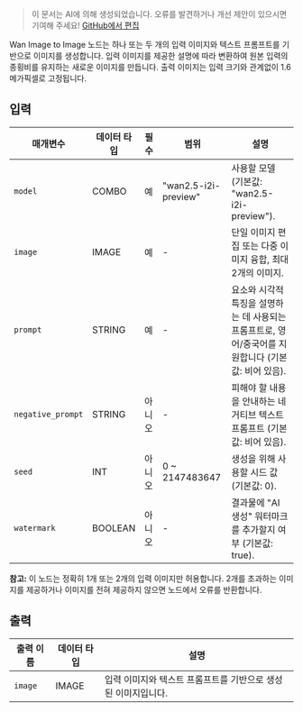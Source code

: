 > 이 문서는 AI에 의해 생성되었습니다. 오류를 발견하거나 개선 제안이 있으시면 기여해 주세요! [GitHub에서 편집](https://github.com/Comfy-Org/embedded-docs/blob/main/comfyui_embedded_docs/docs/WanImageToImageApi/ko.md)

Wan Image to Image 노드는 하나 또는 두 개의 입력 이미지와 텍스트 프롬프트를 기반으로 이미지를 생성합니다. 입력 이미지를 제공한 설명에 따라 변환하여 원본 입력의 종횡비를 유지하는 새로운 이미지를 만듭니다. 출력 이미지는 입력 크기와 관계없이 1.6 메가픽셀로 고정됩니다.

## 입력

| 매개변수 | 데이터 타입 | 필수 | 범위 | 설명 |
|-----------|-----------|----------|-------|-------------|
| `model` | COMBO | 예 | "wan2.5-i2i-preview" | 사용할 모델 (기본값: "wan2.5-i2i-preview"). |
| `image` | IMAGE | 예 | - | 단일 이미지 편집 또는 다중 이미지 융합, 최대 2개의 이미지. |
| `prompt` | STRING | 예 | - | 요소와 시각적 특징을 설명하는 데 사용되는 프롬프트로, 영어/중국어를 지원합니다 (기본값: 비어 있음). |
| `negative_prompt` | STRING | 아니오 | - | 피해야 할 내용을 안내하는 네거티브 텍스트 프롬프트 (기본값: 비어 있음). |
| `seed` | INT | 아니오 | 0 ~ 2147483647 | 생성을 위해 사용할 시드 값 (기본값: 0). |
| `watermark` | BOOLEAN | 아니오 | - | 결과물에 "AI 생성" 워터마크를 추가할지 여부 (기본값: true). |

**참고:** 이 노드는 정확히 1개 또는 2개의 입력 이미지만 허용합니다. 2개를 초과하는 이미지를 제공하거나 이미지를 전혀 제공하지 않으면 노드에서 오류를 반환합니다.

## 출력

| 출력 이름 | 데이터 타입 | 설명 |
|-------------|-----------|-------------|
| `image` | IMAGE | 입력 이미지와 텍스트 프롬프트를 기반으로 생성된 이미지입니다. |
